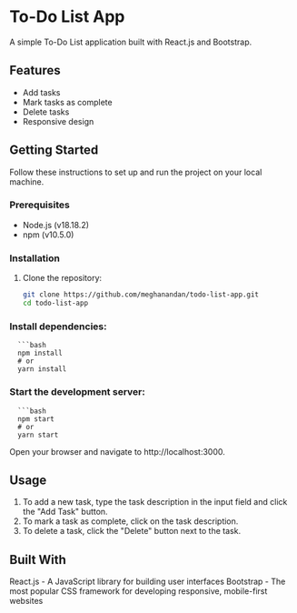# To-Do List App

A simple To-Do List application built with React.js and Bootstrap.

## Features

- Add tasks
- Mark tasks as complete
- Delete tasks
- Responsive design

## Getting Started

Follow these instructions to set up and run the project on your local machine.

### Prerequisites

- Node.js (v18.18.2)
- npm (v10.5.0)

### Installation

1. Clone the repository:
   ```bash
   git clone https://github.com/meghanandan/todo-list-app.git
   cd todo-list-app

### Install dependencies:
      ```bash
      npm install
      # or
      yarn install

### Start the development server:
      ```bash
      npm start
      # or
      yarn start

Open your browser and navigate to http://localhost:3000.

## Usage
   1. To add a new task, type the task description in the input field and click the "Add Task" button.
   2. To mark a task as complete, click on the task description.
   3. To delete a task, click the "Delete" button next to the task.

## Built With
   React.js - A JavaScript library for building user interfaces
   Bootstrap - The most popular CSS framework for developing responsive, mobile-first websites
